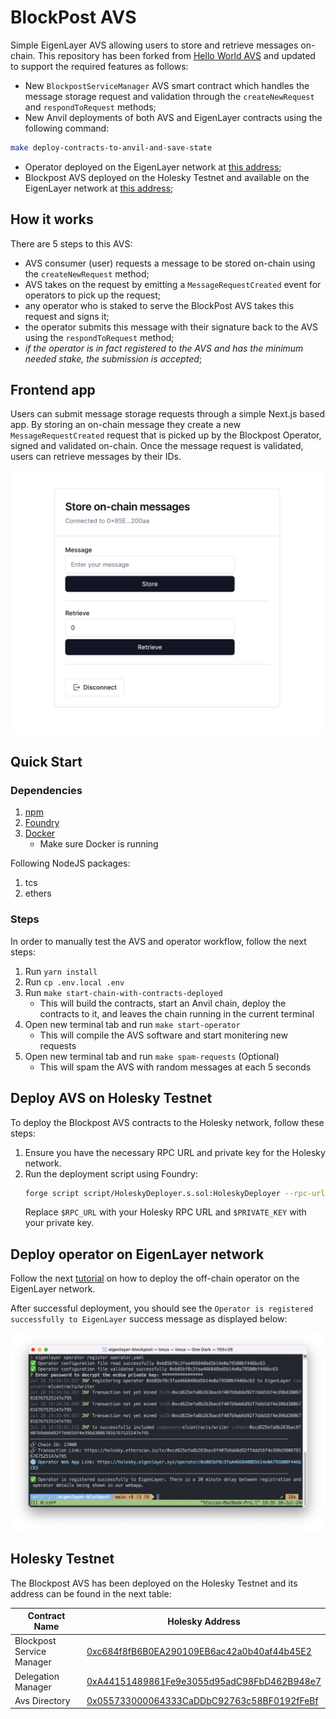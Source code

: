 # BlockPost AVS

Simple EigenLayer AVS allowing users to store and retrieve messages on-chain. This repository has been forked from [Hello World AVS](https://github.com/Layr-Labs/hello-world-avs) and updated to support the required features as follows:

- New `BlockpostServiceManager` AVS smart contract which handles the message storage request and validation through the `createNewRequest` and `respondToRequest` methods;
- New Anvil deployments of both AVS and EigenLayer contracts using the following command:

```bash
make deploy-contracts-to-anvil-and-save-state
```

- Operator deployed on the EigenLayer network at [this address](https://holesky.eigenlayer.xyz/operator/0xb85bf8c3faa466848bd5b14e0a79580bf446bc63);
- Blockpost AVS deployed on the Holesky Testnet and available on the EigenLayer network at [this address](https://holesky.eigenlayer.xyz/avs/0xc684f8fB6B0EA290109EB6ac42a0b40af44b45E2);

## How it works

There are 5 steps to this AVS:

- AVS consumer (user) requests a message to be stored on-chain using the `createNewRequest` method;
- AVS takes on the request by emitting a `MessageRequestCreated` event for operators to pick up the request;
- any operator who is staked to serve the BlockPost AVS takes this request and signs it;
- the operator submits this message with their signature back to the AVS using the `respondToRequest` method;
- _if the operator is in fact registered to the AVS and has the minimum needed stake, the submission is accepted_;

## Frontend app

Users can submit message storage requests through a simple Next.js based app. By storing an on-chain message they create a new `MessageRequestCreated` request that is picked up by the Blockpost Operator, signed and validated on-chain.
Once the message request is validated, users can retrieve messages by their IDs.

![Blockpost AVS frontend](./assets/blockpost_AVS_frontend.png)

## Quick Start

### Dependencies

1. [npm](https://docs.npmjs.com/downloading-and-installing-node-js-and-npm)
2. [Foundry](https://getfoundry.sh/)
3. [Docker](https://www.docker.com/get-started/)
   - Make sure Docker is running

Following NodeJS packages:

1. tcs
2. ethers

### Steps

In order to manually test the AVS and operator workflow, follow the next steps:

1. Run `yarn install`
2. Run `cp .env.local .env`
3. Run `make start-chain-with-contracts-deployed`
   - This will build the contracts, start an Anvil chain, deploy the contracts to it, and leaves the chain running in the current terminal
4. Open new terminal tab and run `make start-operator`
   - This will compile the AVS software and start monitering new requests
5. Open new terminal tab and run `make spam-requests` (Optional)
   - This will spam the AVS with random messages at each 5 seconds

## Deploy AVS on Holesky Testnet

To deploy the Blockpost AVS contracts to the Holesky network, follow these steps:

1. Ensure you have the necessary RPC URL and private key for the Holesky network.
2. Run the deployment script using Foundry:
   ```bash
   forge script script/HoleskyDeployer.s.sol:HoleskyDeployer --rpc-url $RPC_URL --private-key $PRIVATE_KEY --broadcast -vvvv
   ```
   Replace `$RPC_URL` with your Holesky RPC URL and `$PRIVATE_KEY` with your private key.

## Deploy operator on EigenLayer network

Follow the next [tutorial](https://docs.eigenlayer.xyz/eigenlayer/operator-guides/operator-installation) on how to deploy the off-chain operator on the EigenLayer network.

After successful deployment, you should see the `Operator is registered successfully to EigenLayer` success message as displayed below:

![Operator deployment](./assets/operator_deployment.png)

## Holesky Testnet

The Blockpost AVS has been deployed on the Holesky Testnet and its address can be found in the next table:

| Contract Name             | Holesky Address                                                                                                               |
| ------------------------- | ----------------------------------------------------------------------------------------------------------------------------- |
| Blockpost Service Manager | [0xc684f8fB6B0EA290109EB6ac42a0b40af44b45E2](https://holesky.etherscan.io/address/0xc684f8fB6B0EA290109EB6ac42a0b40af44b45E2) |
| Delegation Manager        | [0xA44151489861Fe9e3055d95adC98FbD462B948e7](https://holesky.etherscan.io/address/0xA44151489861Fe9e3055d95adC98FbD462B948e7) |
| Avs Directory             | [0x055733000064333CaDDbC92763c58BF0192fFeBf](https://holesky.etherscan.io/address/0x055733000064333CaDDbC92763c58BF0192fFeBf) |
